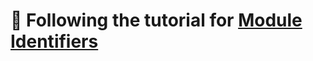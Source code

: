 # :whale: Following the tutorial for [Module Identifiers](https://webpack.js.org/guides/caching/#module-identifiers)
